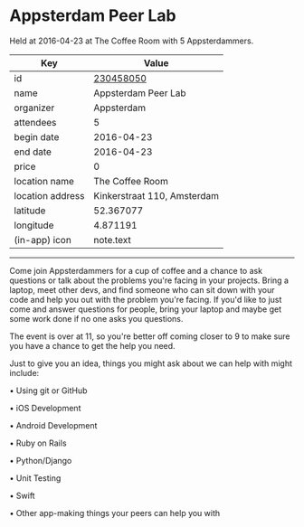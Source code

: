# Appsterdam Peer Lab
Held at 2016-04-23 at The Coffee Room with 5 Appsterdammers.
        
|Key|Value
|---|---|
|id|[230458050](https://www.meetup.com/appsterdam/events/230458050/)|
|name|Appsterdam Peer Lab|
|organizer|Appsterdam|
|attendees|5|
|begin date|2016-04-23|
|end date|2016-04-23|
|price|0|
|location name|The Coffee Room|
|location address|Kinkerstraat 110, Amsterdam|
|latitude|52.367077|
|longitude|4.871191|
|(in-app) icon|note.text|

---

Come join Appsterdammers for a cup of coffee and a chance to ask questions or talk about the problems you're facing in your projects. Bring a laptop, meet other devs, and find someone who can sit down with your code and help you out with the problem you're facing. If you'd like to just come and answer questions for people, bring your laptop and maybe get some work done if no one asks you questions.

The event is over at 11, so you're better off coming closer to 9 to make sure you have a chance to get the help you need.

Just to give you an idea, things you might ask about we can help with might include:

• Using git or GitHub

• iOS Development

• Android Development

• Ruby on Rails

• Python/Django

• Unit Testing

• Swift

• Other app-making things your peers can help you with


